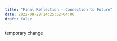 ```yaml
---
title: "Final Reflection - Connection to Future"
date: 2022-08-28T14:25:52-04:00
draft: false
---
```


temporary change